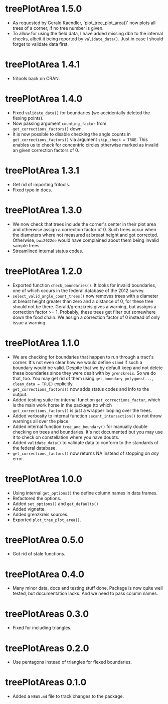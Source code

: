# treePlotArea 1.5.0

* As requested by Gerald Kaendler, 'plot_tree_plot_area()' now plots all trees
  of a corner, if no tree number is given.
* To allow for using the field data, I have added missing dbh to the internal
  checks, albeit it being reported by `validate_data()`. Just in case I should
  forget to validate data first.

# treePlotArea 1.4.1

* fritools back on CRAN.

# treePlotArea 1.4.0

* Fixed `validate_data()` for boundaries (we accidentally deleted the flexing
  points).
* Now passing argument `counting_factor` from `get_corrections_factors()` down.
* It is now possible to disable checking the angle counts in
  `get_corrections_factors()` via argument `skip_check = TRUE`.
  This enables us to check for concentric circles otherwise marked as invalid an
  given correction factors of 0.

# treePlotArea 1.3.1

* Get rid of importing fritools.
* Fixed typo in docs.

# treePlotArea 1.3.0

* We now check that trees include the corner's center in their plot area and
  otherwise assign a correction factor of 0.
  Such trees occur when the diameters where not measured at  breast height and
  got corrected. Otherwise, `bwi2022de` would have complained about them being
  invalid sample trees.
* Streamlined internal status codes.

# treePlotArea 1.2.0

* Exported function `check_boundaries()`. It looks for invalid boundaries, one
  of which occurs in the federal database of the 2012 survey.
* `select_valid_angle_count_trees()` now removes trees with a diameter at breast
   height greater than zero and a distance of 0, for these tree should not be
   there. 
   Gerald/grenzkreis gives a warning, but assigns a correction factor >= 1. 
   Probably, these trees get filter out somewhere down the food chain.
   We assign a correction factor of 0 instead of only issue a warning.


# treePlotArea 1.1.0

* We are checking for boundaries that happen to run through a tract's corner.
  It's not even clear how we would define `stand` if such a boundary would be
  valid. 
  Despite that we by default keep and not delete these boundaries
  since they were dealt with by `grenzkreis`. So we do that, too.
  You may get rid of them using `get_boundary_polygons(..., clean_data = TRUE)`
  explicitly.
* `get_corrections_factors()` now adds status codes and info to the output.
* Added testing suite for internal function `get_corrections_factor`, which is
  the main work horse in the package (to which `get_corrections_factors()` is
  just a wrapper looping over the trees.
* Added verbosity to internal function `secant_intersection()` to not throw
  warnings all over the place.
* Added internal function `tree_and_boundary()` for manually double checking on
  trees and boundaries. It's not documented but you may use it to check on
  constellation where you have doubts.
* Added `validate_data()` to validate data to conform to the standards of the
  federal database.
* `get_corrections_factors()` now returns NA instead of stopping on _any_ error.

# treePlotArea 1.0.0

* Using internal `get_options()` the define column names in data frames.
* Refactored the options.
* Added `set_options()` and `get_defaults()`
* Added vignette.
* Added grenzkreis sources.
* Exported `plot_tree_plot_area()`.

# treePlotArea 0.5.0

* Got rid of stale functions.

# treePlotArea 0.4.0

* Many minor data, docs and testing stuff done. Package is now quite well
  tested, but documentation lacks. And we need to pass column names.

# treePlotAreas 0.3.0

* Fixed for including triangles.

# treePlotAreas 0.2.0

* Use pentagons instead of triangles for flexed boundaries.

# treePlotAreas 0.1.0
* Added a `NEWS.md` file to track changes to the package.



